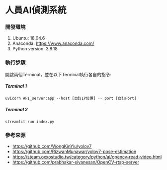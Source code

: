# 人員AI偵測系統

### 開發環境
1. Ubuntu: 18.04.6
2. Anaconda: https://www.anaconda.com/
3. Python version: 3.8.18

### 執行步驟

開啟兩個Terminal，並在以下Terminal執行各自的指令:

##### Terminal 1

```python
uvicorn API_server:app --host [自訂IP位置] -- port [自訂Port]
```

##### Terminal 2

```
streamlit run index.py
```

### 參考來源
 - https://github.com/WongKinYiu/yolov7
 - https://github.com/RizwanMunawar/yolov7-pose-estimation
 - https://steam.oxxostudio.tw/category/python/ai/opencv-read-video.html
 - https://github.com/prabhakar-sivanesan/OpenCV-rtsp-server